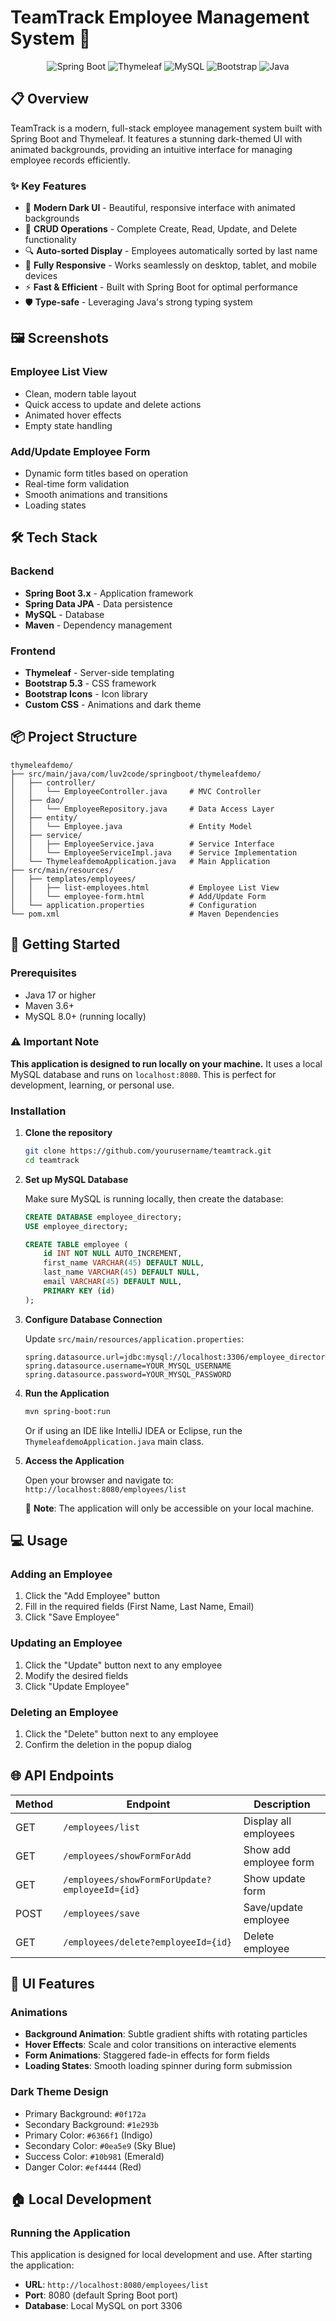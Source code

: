 # TeamTrack Employee Management System 🚀

<div align="center">
  <img src="https://img.shields.io/badge/Spring%20Boot-3.0+-6DB33F?style=for-the-badge&logo=springboot&logoColor=white" alt="Spring Boot">
  <img src="https://img.shields.io/badge/Thymeleaf-3.0+-005F0F?style=for-the-badge&logo=thymeleaf&logoColor=white" alt="Thymeleaf">
  <img src="https://img.shields.io/badge/MySQL-8.0+-4479A1?style=for-the-badge&logo=mysql&logoColor=white" alt="MySQL">
  <img src="https://img.shields.io/badge/Bootstrap-5.3-7952B3?style=for-the-badge&logo=bootstrap&logoColor=white" alt="Bootstrap">
  <img src="https://img.shields.io/badge/Java-17+-ED8B00?style=for-the-badge&logo=openjdk&logoColor=white" alt="Java">
</div>

## 📋 Overview

TeamTrack is a modern, full-stack employee management system built with Spring Boot and Thymeleaf. It features a stunning dark-themed UI with animated backgrounds, providing an intuitive interface for managing employee records efficiently.

### ✨ Key Features

- 🎨 **Modern Dark UI** - Beautiful, responsive interface with animated backgrounds
- 📝 **CRUD Operations** - Complete Create, Read, Update, and Delete functionality
- 🔍 **Auto-sorted Display** - Employees automatically sorted by last name
- 📱 **Fully Responsive** - Works seamlessly on desktop, tablet, and mobile devices
- ⚡ **Fast & Efficient** - Built with Spring Boot for optimal performance
- 🛡️ **Type-safe** - Leveraging Java's strong typing system

## 🖼️ Screenshots

### Employee List View
- Clean, modern table layout
- Quick access to update and delete actions
- Animated hover effects
- Empty state handling

### Add/Update Employee Form
- Dynamic form titles based on operation
- Real-time form validation
- Smooth animations and transitions
- Loading states

## 🛠️ Tech Stack

### Backend
- **Spring Boot 3.x** - Application framework
- **Spring Data JPA** - Data persistence
- **MySQL** - Database
- **Maven** - Dependency management

### Frontend
- **Thymeleaf** - Server-side templating
- **Bootstrap 5.3** - CSS framework
- **Bootstrap Icons** - Icon library
- **Custom CSS** - Animations and dark theme

## 📦 Project Structure

```
thymeleafdemo/
├── src/main/java/com/luv2code/springboot/thymeleafdemo/
│   ├── controller/
│   │   └── EmployeeController.java     # MVC Controller
│   ├── dao/
│   │   └── EmployeeRepository.java     # Data Access Layer
│   ├── entity/
│   │   └── Employee.java               # Entity Model
│   ├── service/
│   │   ├── EmployeeService.java        # Service Interface
│   │   └── EmployeeServiceImpl.java    # Service Implementation
│   └── ThymeleafdemoApplication.java   # Main Application
├── src/main/resources/
│   ├── templates/employees/
│   │   ├── list-employees.html         # Employee List View
│   │   └── employee-form.html          # Add/Update Form
│   └── application.properties          # Configuration
└── pom.xml                             # Maven Dependencies
```

## 🚀 Getting Started

### Prerequisites

- Java 17 or higher
- Maven 3.6+
- MySQL 8.0+ (running locally)

### ⚠️ Important Note
**This application is designed to run locally on your machine.** It uses a local MySQL database and runs on `localhost:8080`. This is perfect for development, learning, or personal use.

### Installation

1. **Clone the repository**
   ```bash
   git clone https://github.com/yourusername/teamtrack.git
   cd teamtrack
   ```

2. **Set up MySQL Database**
   
   Make sure MySQL is running locally, then create the database:
   ```sql
   CREATE DATABASE employee_directory;
   USE employee_directory;
   
   CREATE TABLE employee (
       id INT NOT NULL AUTO_INCREMENT,
       first_name VARCHAR(45) DEFAULT NULL,
       last_name VARCHAR(45) DEFAULT NULL,
       email VARCHAR(45) DEFAULT NULL,
       PRIMARY KEY (id)
   );
   ```

3. **Configure Database Connection**
   
   Update `src/main/resources/application.properties`:
   ```properties
   spring.datasource.url=jdbc:mysql://localhost:3306/employee_directory
   spring.datasource.username=YOUR_MYSQL_USERNAME
   spring.datasource.password=YOUR_MYSQL_PASSWORD
   ```

4. **Run the Application**
   ```bash
   mvn spring-boot:run
   ```
   
   Or if using an IDE like IntelliJ IDEA or Eclipse, run the `ThymeleafdemoApplication.java` main class.

5. **Access the Application**
   
   Open your browser and navigate to: `http://localhost:8080/employees/list`
   
   📍 **Note**: The application will only be accessible on your local machine.

## 💻 Usage

### Adding an Employee
1. Click the "Add Employee" button
2. Fill in the required fields (First Name, Last Name, Email)
3. Click "Save Employee"

### Updating an Employee
1. Click the "Update" button next to any employee
2. Modify the desired fields
3. Click "Update Employee"

### Deleting an Employee
1. Click the "Delete" button next to any employee
2. Confirm the deletion in the popup dialog

## 🌐 API Endpoints

| Method | Endpoint | Description |
|--------|----------|-------------|
| GET | `/employees/list` | Display all employees |
| GET | `/employees/showFormForAdd` | Show add employee form |
| GET | `/employees/showFormForUpdate?employeeId={id}` | Show update form |
| POST | `/employees/save` | Save/update employee |
| GET | `/employees/delete?employeeId={id}` | Delete employee |

## 🎨 UI Features

### Animations
- **Background Animation**: Subtle gradient shifts with rotating particles
- **Hover Effects**: Scale and color transitions on interactive elements
- **Form Animations**: Staggered fade-in effects for form fields
- **Loading States**: Smooth loading spinner during form submission

### Dark Theme Design
- Primary Background: `#0f172a`
- Secondary Background: `#1e293b`
- Primary Color: `#6366f1` (Indigo)
- Secondary Color: `#0ea5e9` (Sky Blue)
- Success Color: `#10b981` (Emerald)
- Danger Color: `#ef4444` (Red)

## 🏠 Local Development

### Running the Application
This application is designed for local development and use. After starting the application:

- **URL**: `http://localhost:8080/employees/list`
- **Port**: 8080 (default Spring Boot port)
- **Database**: Local MySQL on port 3306
